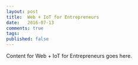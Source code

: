 ```yaml
---
layout: post
title:  Web + IoT for Entrepreneurs
date:   2016-07-13
comments: true
tags: 
published: false
---
```

 
Content for Web + IoT for Entrepreneurs goes here.
 
